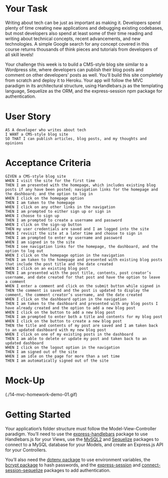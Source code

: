# Your Task

Writing about tech can be just as important as making it. Developers spend plenty of time creating new applications and debugging existing codebases, but most developers also spend at least some of their time reading and writing about technical concepts, recent advancements, and new technologies. A simple Google search for any concept covered in this course returns thousands of think pieces and tutorials from developers of all skill levels!

Your challenge this week is to build a CMS-style blog site similar to a Wordpress site, where developers can publish their blog posts and comment on other developers’ posts as well. You’ll build this site completely from scratch and deploy it to Heroku. Your app will follow the MVC paradigm in its architectural structure, using Handlebars.js as the templating language, Sequelize as the ORM, and the express-session npm package for authentication.

# User Story

`AS A developer who writes about tech`</br>
`I WANT a CMS-style blog site`</br>
`SO THAT I can publish articles, blog posts, and my thoughts and opinions`</br>

# Acceptance Criteria

`GIVEN a CMS-style blog site`</br>
`WHEN I visit the site for the first time`</br>
`THEN I am presented with the homepage, which includes existing blog posts if any have been posted; navigation links for the homepage and the dashboard; and the option to log in`</br>
`WHEN I click on the homepage option`</br>
`THEN I am taken to the homepage`</br>
`WHEN I click on any other links in the navigation`</br>
`THEN I am prompted to either sign up or sign in`</br>
`WHEN I choose to sign up`</br>
`THEN I am prompted to create a username and password`</br>
`WHEN I click on the sign-up button`</br>
`THEN my user credentials are saved and I am logged into the site`</br>
`WHEN I revisit the site at a later time and choose to sign in`</br>
`THEN I am prompted to enter my username and password`</br>
`WHEN I am signed in to the site`</br>
`THEN I see navigation links for the homepage, the dashboard, and the option to log out`</br>
`WHEN I click on the homepage option in the navigation`</br>
`THEN I am taken to the homepage and presented with existing blog posts that include the post title and the date created`</br>
`WHEN I click on an existing blog post`</br>
`THEN I am presented with the post title, contents, post creator’s username, and date created for that post and have the option to leave a comment`</br>
`WHEN I enter a comment and click on the submit button while signed in`</br>
`THEN the comment is saved and the post is updated to display the comment, the comment creator’s username, and the date created`</br>
`WHEN I click on the dashboard option in the navigation`</br>
`THEN I am taken to the dashboard and presented with any blog posts I have already created and the option to add a new blog post`</br>
`WHEN I click on the button to add a new blog post`</br>
`THEN I am prompted to enter both a title and contents for my blog post`</br>
`WHEN I click on the button to create a new blog post`</br>
`THEN the title and contents of my post are saved and I am taken back to an updated dashboard with my new blog post`</br>
`WHEN I click on one of my existing posts in the dashboard`</br>
`THEN I am able to delete or update my post and taken back to an updated dashboard`</br>
`WHEN I click on the logout option in the navigation`</br>
`THEN I am signed out of the site`</br>
`WHEN I am idle on the page for more than a set time`</br>
`THEN I am automatically signed out of the site`</br> 

# Mock-Up

(./14-mvc-homework-demo-01.gif)

# Getting Started

Your application’s folder structure must follow the Model-View-Controller paradigm. You’ll need to use the [express-handlebars](https://www.npmjs.com/package/express-handlebars) package to use Handlebars.js for your Views, use the [MySQL2](https://www.npmjs.com/package/mysql2) and [Sequelize](https://www.npmjs.com/package/sequelize) packages to connect to a MySQL database for your Models, and create an Express.js API for your Controllers.

You’ll also need the [dotenv package](https://www.npmjs.com/package/dotenv) to use environment variables, the [bcrypt package](https://www.npmjs.com/package/bcrypt) to hash passwords, and the [express-session](https://www.npmjs.com/package/express-session) and [connect-session-sequelize](https://www.npmjs.com/package/connect-session-sequelize) packages to add authentication.